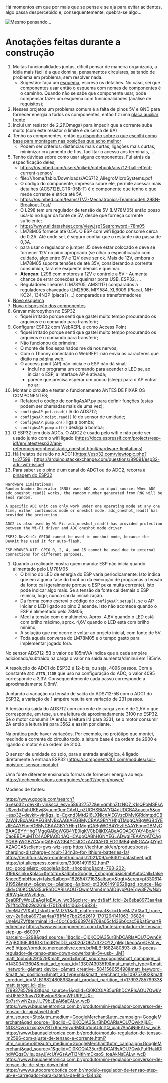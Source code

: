 Há momentos em que por mais que se pense e se aja para evitar acidentes, algo passa despercebido e, consequentemente, quebra-se algo...

![Mesmo pensando...](./b89cc0c5-bd41-40ba-bfc8-abe96239301c.jpeg)

# Anotações feitas durante a construção

1. Muitas funcionalidades juntas, difícil pensar de maneira organizada, a idéia mais fácil é a que domina, pensamentos circulares, saltando de problema em problema, sem resolver nada.
	- Sugestão: faça um [esquema](./Irriga.jpg), escreva os detalhes.
	No caso, sei que componentes usar então o esquema com nomes de componentes é o caminho. Quando não se sabe que componente usar, pode compensar fazer um esquema com funcionalidades (análise de requisitos);
2. Nesses projetos um problema comum é a falta de pinos 5V e GND para fornecer energia a todos os componentes, então fiz uma [placa auxiliar](./c289f522-1022-4ce8-b70a-801b4493aef2.jpeg) [frente](./5bce53eb-ee5d-4659-9164-7bf15ba11e90.jpeg)
3. Inclui um resistor de 2,2\(\Omega\) para impedir que a corrente suba muito (com este resistor o limite é de cerca de 6A)
4. Tenho os componentes, então [os disponho sobre o que escolhi como base para montagem nas posições que acho melhor](./43340fa7-92b3-49b4-8f2d-a6a808e76eb1.jpeg)
	- Podem ser critérios: distâncias mais curtas, ligações mais curtas, minimizar cruzamento de fios, facilitar o acesso aos terminais, ...
5. Tenho dúvidas sobre como usar alguns componentes. Fui atrás da especificação deles;
	- https://os.mbed.com/users/mikeb/notebook/acs712-hall-effect-current-sensor/
	- file:///home/fabio/Downloads/ACS712_AllegroMicroSystems.pdf
	- O código do componente, impresso sobre ele, permite acessar mais detalhes (ACS712ELCTR-05B-T) é o componente que tenho e que mede corrente elétrica até 5A
	- https://os.mbed.com/teams/TVZ-Mechatronics-Team/code/L298N-Breakout-Test/
	- O L298 tem um regulador de tensão de 5V (LM78M05) então posso usá-lo no lugar da fonte de 5V, desde que forneça corrente suficiente;
	- https://www.alldatasheet.com/view.jsp?Searchword=78m05
	- LM78M05 fornece até 0.5A. O ESP com wifi ligado consome cerca de 0,2A. Até onde sei, é seguro confiar que o restante não passa de 0,3A.
	- para usar o regulador o jumper J5 deve estar colocado e deve se fornecer 12V no pino apropriado (se olhar a especificação com cuidado, algo entre 6V e 12V deve ser ok. Mais de 12V, embora o LM78M05 suporte tensões de até 35V, considerando a corrente consumida, fará ele esquente demais e queimar.
	- **Atençao**: L298 com motores a 12V e controle a 5V - Aumenta chance de errar conexões e queimar porta USB, ESP32, ... 
	- Reguladores lineares (LM78?05, AMS1117) comparados a reguladores chaveados (LM2596, MP1584, XL6009 (Placa), NH-KC24, 134N3P (placa?) ...) comparados a transformadores
6. [Novo esquema](./Irriga-2.jpg)
6. [Nova disposição dos componentes](./529f38c9-492b-47de-b30e-7c4bd8c231f5.jpeg)
7. Gravar micropython no ESP32
	- fiquei irritado porque senti que gastei muito tempo procurando os arquivos e o comando para transferir; 
8. Configurar ESP32 com WebREPL e como Access Point
	- fiquei irritado porque senti que gastei muito tempo procurando os arquivos e o comando para transferir; 
	- Não funcionou de primeira;
	- O monte de fios espalhados me dá nos nervos;
	- Com o Thonny conectado o WebREPL não envia os caracteres que digito na página web;
	- O access point (AP) não inicia e o ESP não dá sinal;
		- Incluí no programa um comando para acender o LED se, ao iniciar o ESP, a interface AP é ativada;
		- parece que precisa esperar um pouco (sleep) para o AP entrar no ar;
9. Montar o circuito e testar o funcionamento ANTES DE FIXAR OS COMPONENTES;
	- Refatorei o código de configAsAP.py para definir funções (estas podem ser chamadas mais de uma vez);
	- `configAsAP.pot.read()` lê do ADS712;
	- `configAsAP.moist.read()` lê do sensor de umidade;
	- `configAsAP.pump.on()` liga a bomba;
	- `configAsAP.pump.off()` desliga a bomba;
10. O ESP32 tem dois ADCs. O ADC2 é usado pelo wifi e não pode ser usado junto com o wifi ligado (https://docs.espressif.com/projects/esp-idf/en/latest/esp32/api-reference/peripherals/adc_oneshot.html#hardware-limitations).
11. Há [relatos de ruído no ADC1](https://esp32.com/viewtopic.php?t=27599 , https://arduino.stackexchange.com/questions/89091/esp32-adc-wifi-issue)
12. Para saber se o pino é um canal do ADC1 ou do ADC2, recorra à [pinagem do ESP32](https://lobodarobotica.com/blog/wp-content/uploads/2020/09/ESP32-Pinout.jpg)



```
Hardware Limitations
Random Number Generator (RNG) uses ADC as an input source. When ADC adc_oneshot_read() works, the random number generated from RNG will be less random.

A specific ADC unit can only work under one operating mode at any one time, either continuous mode or oneshot mode. adc_oneshot_read() has provided the protection.

ADC2 is also used by Wi-Fi. adc_oneshot_read() has provided protection between the Wi-Fi driver and ADC oneshot mode driver.

ESP32-DevKitC: GPIO0 cannot be used in oneshot mode, because the DevKit has used it for auto-flash.

ESP-WROVER-KIT: GPIO 0, 2, 4, and 15 cannot be used due to external connections for different purposes.
```

1. Quando a realidade mostra quem manda: ESP não inicia quando alimentado pelo LM78M05
	- O brilho do LED de energia do ESP varia periodicamente. Isto indica que em alguma fase do boot ou da execução de programas a tensão da fonte cai (geralmente porque o ESP puxa muita corrente). Isto pode indicar algo mais. Se a tensão da fonte cai demais o ESP reinicia, logo, nunca sai da inicialização. 
	- Da forma como escrevi o código do `configAsAP.setup()`, se o AP iniciar o LED ligado ao pino 2 acende. Isto não acontece quando o ESP é alimentado pelo 78M05;
	- Medi a tensão com o multimetro. Aprox. 4,8V quando o LED está com brilho máximo, aprox. 4,6V quando o LED está com brilho mínimo;
	- A solução que me ocorre é voltar ao projeto inicial, com fonte de 5V.
	- Toda aquela conversa do LM78M05 e o tempo gasto para implementar jogado fora.

No sensor ADS712-5B o valor de 185mV/A indica que a cada ampére adicionado/subtraído na carga o valor na saída aumenta/diminui em 185mV. 

A resolução do ADC1 do ESP32 é 12-bits, ou seja, 4096 passos. Com a constante `ADC.ATTN_11DB` que uso na configuração do ADC, o valor 4095 corresponde a 3,3V. Consequentemente cada passo corresponde a aproximadamente 0,8mV. 

Juntando a variação da tensão de saída do ADS712-5B com o ADC1 do ESP32, a variação de 1 ampére resulta em variação de 231 passos. 

A tensão da saída do ADS712 com corrente de carga zero é de 2,5V o que corresponde, em tese, a uma leitura de aproximadamente 3100 no ESP32. Se o motor consumir 1A então a leitura irá para 3331, se o motor consumir 2A então a leitura irá para 3562 e assim por diante. 

Na prática pode haver variações. Por exemplo, no protótipo que montei, medindo a corrente do circuito todo, a leitura base é da ordem de 2900 e ligando o motor é da ordem de 3100.

O sensor de umidade do solo, para a entrada analógica, é ligado diretamente à entrada ESP32 (https://components101.com/modules/soil-moisture-sensor-module).

Uma fonte diferente ensinando formas de fornecer energia ao esp: https://techexplorations.com/guides/esp32/begin/power/

Modelos de fontes:
	
https://www.google.com/search?q=esp32+devkit+vin&sca_esv=586327572&ei=qmhnZfzNO7_K1sQPoMSFsAU&ved=0ahUKEwj8yuum0umCAxU_pZUCHSBiAVYQ4dUDCBA&uact=5&oq=esp32+devkit+vin&gs_lp=Egxnd3Mtd2l6LXNlcnAiEGVzcDMyIGRldmtpdCB2aW4yBxAAGIAEGBMyBxAAGIAEGBMyCBAAGBYYHhgTMggQABgWGB4YEzIIEAAYFhgeGBMyCBAAGBYYHhgTMggQABgWGB4YEzIIEAAYFhgeGBMyCBAAGBYYHhgTMggQABgWGB4YE0igKVCbDljKIXABeAGQAQCYAY4BoAHKCaoBBDAuMTC4AQPIAQD4AQHCAgoQABhHGNYEGLADwgIFEAAYgATCAgYQABgWGB7CAggQABgWGB4YCsICCxAAGIAEGLEDGIMB4gMEGAAgQYgGAZAGCA&sclient=gws-wiz-serp
https://techfun.sk/en/product/boost-charging-discharge-circuit-134n3p-for-lithium-batteries-1a/
https://techfun.sk/wp-content/uploads/2021/09/ce8301-datasheet.pdf
https://pt.aliexpress.com/item/33061491952.html?src=google&src=google&albch=shopping&acnt=768-202-3196&slnk=&plac=&mtctp=&albbt=Google_7_shopping&isSmbAutoCall=false&needSmbHouyi=false&albcp=18265477163&albag=&trgt=&crea=pt33061491952&netw=x&device=c&albpg=&albpd=pt33061491952&gad_source=1&gclid=Cj0KCQiA35urBhDCARIsAOU7QwmMmn4mhAID6ypPGeTgw3F7wNxhdRtWg4qbWvtldgs-EeaBRFvWqLEaAgHqEALw_wcB&gclsrc=aw.ds&aff_fcid=2e6eba8973aa4aa781ff4d7bb29d2619-1701264141063-06824-UneMJZVf&aff_fsk=UneMJZVf&aff_platform=aaf&sk=UneMJZVf&aff_trace_key=2e6eba8973aa4aa781ff4d7bb29d2619-1701264141063-06824-UneMJZVf&terminal_id=40c46bd3639748708a05cfd36b6cac59&afSmartRedirect=y
https://www.wjcomponentes.com.br/fontes/regulador-de-tensao-step-up-xl6009?parceiro=6298&gad_source=1&gclid=Cj0KCQiA35urBhDCARIsAOU7Qwn6KP2rjBX36EJRUGKrfmdB1vIDD_xjX02dZO67x3ZzOY2_gMqLkeoaAryOEALw_wcB
https://produto.mercadolivre.com.br/MLB-1682480893-kit-3-pecas-regulador-de-tenso-step-down-powerbank-5v-usb-_JM?matt_tool=56291529&matt_word=&matt_source=google&matt_campaign_id=14303413604&matt_ad_group_id=133074303519&matt_match_type=&matt_network=g&matt_device=c&matt_creative=584156655498&matt_keyword=&matt_ad_position=&matt_ad_type=pla&matt_merchant_id=109757862&matt_product_id=MLB1682480893&matt_product_partition_id=1799378579933&matt_target_id=pla-1799378579933&gad_source=1&gclid=Cj0KCQiA35urBhDCARIsAOU7QwkVp5UF5E33nw7G0EwlpoS3mgWPURP_UXr-Sp7srNwNZzuJ_U79bLEaAi6aEALw_wcB
https://www.baudaeletronica.com.br/produto/mini-regulador-conversor-de-tensao-dc-ajustavel.html?utm_source=Site&utm_medium=GoogleMerchant&utm_campaign=GoogleMerchant&gad_source=1&gclid=Cj0KCQiA35urBhDCARIsAOU7QwkXijLE-NO37QwxbzxspXyYBTx9hcHnyuRM8bb1doU3nl1Q_uiab7AaAjN6EALw_wcB
https://www.baudaeletronica.com.br/produto/modulo-regulador-de-tensao-lm2596-com-ajuste-de-tensao-e-corrente.html?utm_source=Site&utm_medium=GoogleMerchant&utm_campaign=GoogleMerchant&gad_source=1&gclid=Cj0KCQiA35urBhDCARIsAOU7QwkPutfHaklDlhdWQqsEviIsJpayJjVcUtVGsAwTi3NtiNmDxsoS_toaAkNsEALw_wcB
https://www.baudaeletronica.com.br/produto/mini-regulador-conversor-de-tensao-dc-dc-step-down.html
https://www.autocorerobotica.com.br/modulo-regulador-de-tensao-step-up-e-carregador-para-bateria-de-litio-134n3p

